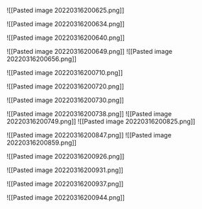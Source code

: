 ![[Pasted image 20220316200625.png]]
 


![[Pasted image 20220316200634.png]]


![[Pasted image 20220316200640.png]]


![[Pasted image 20220316200649.png]]
![[Pasted image 20220316200656.png]]




![[Pasted image 20220316200710.png]]


![[Pasted image 20220316200720.png]]





![[Pasted image 20220316200730.png]]




![[Pasted image 20220316200738.png]]
![[Pasted image 20220316200749.png]]
![[Pasted image 20220316200825.png]]





![[Pasted image 20220316200847.png]]
![[Pasted image 20220316200859.png]]











![[Pasted image 20220316200926.png]]




![[Pasted image 20220316200931.png]]




![[Pasted image 20220316200937.png]]




![[Pasted image 20220316200944.png]]






